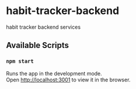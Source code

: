 # habit-tracker-backend
habit tracker backend services

## Available Scripts

### `npm start`

Runs the app in the development mode.\
Open [http://localhost:3001](http://localhost:3001) to view it in the browser.
